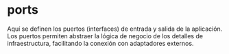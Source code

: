 # ports

Aquí se definen los puertos (interfaces) de entrada y salida de la aplicación. Los puertos permiten abstraer la lógica de negocio de los detalles de infraestructura, facilitando la conexión con adaptadores externos.
